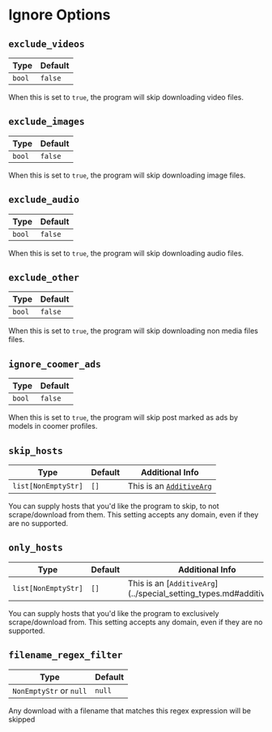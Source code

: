 # Ignore Options

## `exclude_videos`

| Type  | Default |
|----------------|----------|
| `bool` | `false` |

When this is set to `true`, the program will skip downloading video files.

## `exclude_images`

| Type  | Default |
|----------------|----------|
| `bool` | `false` |

When this is set to `true`, the program will skip downloading image files.

## `exclude_audio`

| Type  | Default |
|----------------|----------|
| `bool` | `false` |

When this is set to `true`, the program will skip downloading audio files.

## `exclude_other`

| Type  | Default |
|----------------|----------|
| `bool` | `false` |

When this is set to `true`, the program will skip downloading non media files files.

## `ignore_coomer_ads`

| Type  | Default |
|----------------|----------|
| `bool` | `false` |

When this is set to `true`, the program will skip post marked as ads by models in coomer profiles.

## `skip_hosts`

| Type                | Default  | Additional Info |
|---------------------|----------| --------------- |
| `list[NonEmptyStr]` | `[]`     | This is an [`AdditiveArg`](../special_setting_types.md#additiveargs)

You can supply hosts that you'd like the program to skip, to not scrape/download from them. This setting accepts any domain, even if they are no supported.

## `only_hosts`

| Type                | Default  | Additional Info |
|---------------------|----------| --------------- |
| `list[NonEmptyStr]` | `[]`     | This is an [`AdditiveArg`](../special_setting_types.md#additiveargs

You can supply hosts that you'd like the program to exclusively scrape/download from. This setting accepts any domain, even if they are no supported.

## `filename_regex_filter`

| Type  | Default |
|----------------|----------|
| `NonEmptyStr` or `null` | `null` |

Any download with a filename that matches this regex expression will be skipped
